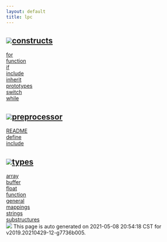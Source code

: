 ```yaml
---
layout: default
title: lpc
---
```



<h2 class="border-bottom py-3 text-uppercase">
  <img src="https://cdnjs.cloudflare.com/ajax/libs/octicons/8.5.0/svg/bookmark.svg"><a class='text-secondary' name="constructs" href="#constructs">constructs</a>
</h2>

<div class='row'>
<div class='col-sm-4 col-md-3 col-lg-3 col-xl-2'>
<div><a href='constructs/for.html'>for</a></div>
</div>
<div class='col-sm-4 col-md-3 col-lg-3 col-xl-2'>
<div><a href='constructs/function.html'>function</a></div>
</div>
<div class='col-sm-4 col-md-3 col-lg-3 col-xl-2'>
<div><a href='constructs/if.html'>if</a></div>
</div>
<div class='col-sm-4 col-md-3 col-lg-3 col-xl-2'>
<div><a href='constructs/include.html'>include</a></div>
</div>
<div class='col-sm-4 col-md-3 col-lg-3 col-xl-2'>
<div><a href='constructs/inherit.html'>inherit</a></div>
</div>
<div class='col-sm-4 col-md-3 col-lg-3 col-xl-2'>
<div><a href='constructs/prototypes.html'>prototypes</a></div>
</div>
<div class='col-sm-4 col-md-3 col-lg-3 col-xl-2'>
<div><a href='constructs/switch.html'>switch</a></div>
</div>
<div class='col-sm-4 col-md-3 col-lg-3 col-xl-2'>
<div><a href='constructs/while.html'>while</a></div>
</div>
</div>

<h2 class="border-bottom py-3 text-uppercase">
  <img src="https://cdnjs.cloudflare.com/ajax/libs/octicons/8.5.0/svg/bookmark.svg"><a class='text-secondary' name="preprocessor" href="#preprocessor">preprocessor</a>
</h2>

<div class='row'>
<div class='col-sm-4 col-md-3 col-lg-3 col-xl-2'>
<div><a href='preprocessor/README.html'>README</a></div>
</div>
<div class='col-sm-4 col-md-3 col-lg-3 col-xl-2'>
<div><a href='preprocessor/define.html'>define</a></div>
</div>
<div class='col-sm-4 col-md-3 col-lg-3 col-xl-2'>
<div><a href='preprocessor/include.html'>include</a></div>
</div>
</div>

<h2 class="border-bottom py-3 text-uppercase">
  <img src="https://cdnjs.cloudflare.com/ajax/libs/octicons/8.5.0/svg/bookmark.svg"><a class='text-secondary' name="types" href="#types">types</a>
</h2>

<div class='row'>
<div class='col-sm-4 col-md-3 col-lg-3 col-xl-2'>
<div><a href='types/array.html'>array</a></div>
</div>
<div class='col-sm-4 col-md-3 col-lg-3 col-xl-2'>
<div><a href='types/buffer.html'>buffer</a></div>
</div>
<div class='col-sm-4 col-md-3 col-lg-3 col-xl-2'>
<div><a href='types/float.html'>float</a></div>
</div>
<div class='col-sm-4 col-md-3 col-lg-3 col-xl-2'>
<div><a href='types/function.html'>function</a></div>
</div>
<div class='col-sm-4 col-md-3 col-lg-3 col-xl-2'>
<div><a href='types/general.html'>general</a></div>
</div>
<div class='col-sm-4 col-md-3 col-lg-3 col-xl-2'>
<div><a href='types/mappings.html'>mappings</a></div>
</div>
<div class='col-sm-4 col-md-3 col-lg-3 col-xl-2'>
<div><a href='types/strings.html'>strings</a></div>
</div>
<div class='col-sm-4 col-md-3 col-lg-3 col-xl-2'>
<div><a href='types/substructures.html'>substructures</a></div>
</div>
</div>

<div class="alert alert-info my-4" role="alert">
    <img src="https://cdnjs.cloudflare.com/ajax/libs/octicons/8.5.0/svg/info.svg">
    This page is auto generated on 2021-05-08 20:54:18 CST for v2019.20210429-12-g7736b005.</a>
</div>


